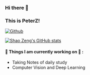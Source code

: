 ### Hi there 👋 
### This is PeterZ!
[![Github](https://img.shields.io/badge/-Github-000?style=flat&logo=Github&logoColor=white)](https://github.com/shaozeng)

[![Shao Zeng's GitHub stats](https://github-readme-stats.vercel.app/api?username=shaozeng)](https://github.com/anuraghazra/github-readme-stats)

#### 🔭 Things I am currently working on 🔭 : 
- Taking Notes of daily study
- Computer Vision and Deep Learning
